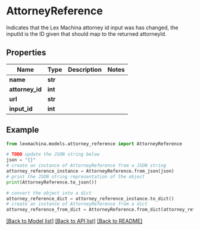 # AttorneyReference

Indicates that the Lex Machina attorney id input was has changed, the inputId is the ID given that should map to the returned attorneyId.

## Properties

Name | Type | Description | Notes
------------ | ------------- | ------------- | -------------
**name** | **str** |  | 
**attorney_id** | **int** |  | 
**url** | **str** |  | 
**input_id** | **int** |  | 

## Example

```python
from lexmachina.models.attorney_reference import AttorneyReference

# TODO update the JSON string below
json = "{}"
# create an instance of AttorneyReference from a JSON string
attorney_reference_instance = AttorneyReference.from_json(json)
# print the JSON string representation of the object
print(AttorneyReference.to_json())

# convert the object into a dict
attorney_reference_dict = attorney_reference_instance.to_dict()
# create an instance of AttorneyReference from a dict
attorney_reference_from_dict = AttorneyReference.from_dict(attorney_reference_dict)
```
[[Back to Model list]](../README.md#documentation-for-models) [[Back to API list]](../README.md#documentation-for-api-endpoints) [[Back to README]](../README.md)


